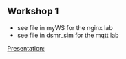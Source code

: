 ## Workshop 1

* see file in myWS for the nginx lab
* see file in dsmr_sim for the mqtt lab

[Presentation:](./doc/openmeter_workshop_1)